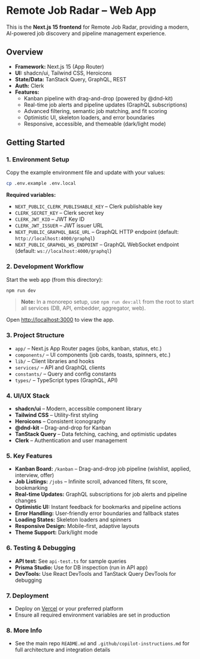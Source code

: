 # Remote Job Radar – Web App

This is the **Next.js 15 frontend** for Remote Job Radar, providing a modern, AI-powered job discovery and pipeline management experience.

## Overview

- **Framework:** Next.js 15 (App Router)
- **UI:** shadcn/ui, Tailwind CSS, Heroicons
- **State/Data:** TanStack Query, GraphQL, REST
- **Auth:** Clerk
- **Features:**
  - Kanban pipeline with drag-and-drop (powered by @dnd-kit)
  - Real-time job alerts and pipeline updates (GraphQL subscriptions)
  - Advanced filtering, semantic job matching, and fit scoring
  - Optimistic UI, skeleton loaders, and error boundaries
  - Responsive, accessible, and themeable (dark/light mode)

## Getting Started

### 1. Environment Setup

Copy the example environment file and update with your values:

```bash
cp .env.example .env.local
```

**Required variables:**

- `NEXT_PUBLIC_CLERK_PUBLISHABLE_KEY` – Clerk publishable key
- `CLERK_SECRET_KEY` – Clerk secret key
- `CLERK_JWT_KID` – JWT Key ID
- `CLERK_JWT_ISSUER` – JWT issuer URL
- `NEXT_PUBLIC_GRAPHQL_BASE_URL` – GraphQL HTTP endpoint (default: `http://localhost:4000/graphql`)
- `NEXT_PUBLIC_GRAPHQL_WS_ENDPOINT` – GraphQL WebSocket endpoint (default: `ws://localhost:4000/graphql`)

### 2. Development Workflow

Start the web app (from this directory):

```bash
npm run dev
```

> **Note:** In a monorepo setup, use `npm run dev:all` from the root to start all services (DB, API, embedder, aggregator, web).

Open [http://localhost:3000](http://localhost:3000) to view the app.

### 3. Project Structure

- `app/` – Next.js App Router pages (jobs, kanban, status, etc.)
- `components/` – UI components (job cards, toasts, spinners, etc.)
- `lib/` – Client libraries and hooks
- `services/` – API and GraphQL clients
- `constants/` – Query and config constants
- `types/` – TypeScript types (GraphQL, API)

### 4. UI/UX Stack

- **shadcn/ui** – Modern, accessible component library
- **Tailwind CSS** – Utility-first styling
- **Heroicons** – Consistent iconography
- **@dnd-kit** – Drag-and-drop for Kanban
- **TanStack Query** – Data fetching, caching, and optimistic updates
- **Clerk** – Authentication and user management

### 5. Key Features

- **Kanban Board:** `/kanban` – Drag-and-drop job pipeline (wishlist, applied, interview, offer)
- **Job Listings:** `/jobs` – Infinite scroll, advanced filters, fit score, bookmarking
- **Real-time Updates:** GraphQL subscriptions for job alerts and pipeline changes
- **Optimistic UI:** Instant feedback for bookmarks and pipeline actions
- **Error Handling:** User-friendly error boundaries and fallback states
- **Loading States:** Skeleton loaders and spinners
- **Responsive Design:** Mobile-first, adaptive layouts
- **Theme Support:** Dark/light mode

### 6. Testing & Debugging

- **API test:** See `api-test.ts` for sample queries
- **Prisma Studio:** Use for DB inspection (run in API app)
- **DevTools:** Use React DevTools and TanStack Query DevTools for debugging

### 7. Deployment

- Deploy on [Vercel](https://vercel.com/) or your preferred platform
- Ensure all required environment variables are set in production

### 8. More Info

- See the main repo `README.md` and `.github/copilot-instructions.md` for full architecture and integration details
